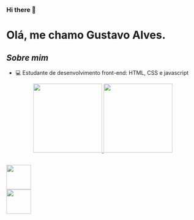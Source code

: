 ### Hi there 👋

<!--
**Gustavo-ARP/Gustavo-ARP** is a ✨ _special_ ✨ repository because its `README.md` (this file) appears on your GitHub profile.
-->
# Olá, me chamo Gustavo Alves.


## ***Sobre mim***
 - 💻 Estudante de desenvolvimento front-end: HTML, CSS e javascript

<div align="center">
  <a href="https://github.com/Gustavo-ARP">
  <img height="180em" src="https://github-readme-stats.vercel.app/api?username=Gustavo-ARP&show_icons=true&theme=chartreuse-dark&include_all_commits=true&count_private=true"/>
  <img height="180em" src="https://github-readme-stats.vercel.app/api/top-langs/?username=Gustavo-ARP&layout=compact&langs_count=7&theme=chartreuse-dark"/>
</div>
  
  ##
  <div display="inline" class="icones">
    <div class="css"><img width="64px" align="center"src="https://cdn.jsdelivr.net/gh/devicons/devicon/icons/css3/css3-plain-wordmark.svg" /></div>
   
   <div class="html"><img width="64px" src="https://cdn.jsdelivr.net/gh/devicons/devicon/icons/html5/html5-plain-wordmark.svg" /></div>
  </div>
 
